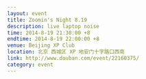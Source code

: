 ```yaml
---
layout: event
title: Zoomin's Night 8.19
description: live laptop noise
time: 2014-8-19 21:30:00 +8
endtime: 2014-8-19 22:00:00 +8
venue: Beijing XP Club
location: 北京 西城区 XP 地安门十字路口西南
link: http://www.douban.com/event/22160375/
category: event
---
```

